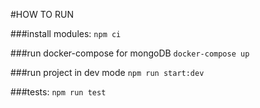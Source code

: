 #HOW TO RUN

###install modules:
```npm ci```

###run docker-compose for mongoDB
```docker-compose up```

###run project in dev mode
```npm run start:dev```

###tests:
```npm run test```
